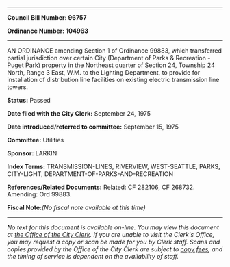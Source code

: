 

********

**Council Bill Number: 96757**
   
**Ordinance Number: 104963**
********

 AN ORDINANCE amending Section 1 of Ordinance 99883, which transferred partial jurisdiction over certain City (Department of Parks & Recreation - Puget Park) property in the Northeast quarter of Section 24, Township 24 North, Range 3 East, W.M. to the Lighting Department, to provide for installation of distribution line facilities on existing electric transmission line towers.

**Status:** Passed
   
**Date filed with the City Clerk:** September 24, 1975
   
   
**Date introduced/referred to committee:** September 15, 1975
   
**Committee:** Utilities
   
**Sponsor:** LARKIN
   
   
**Index Terms:** TRANSMISSION-LINES, RIVERVIEW, WEST-SEATTLE, PARKS, CITY-LIGHT, DEPARTMENT-OF-PARKS-AND-RECREATION

**References/Related Documents:** Related: CF 282106, CF 268732. Amending: Ord 99883.

**Fiscal Note:**_(No fiscal note available at this time)_
********

_No text for this document is available on-line. You may view this document at [the Office of the City Clerk](http://www.seattle.gov/leg/clerk/contactUs.htm). If you are unable to visit the Clerk's Office, you may request a copy or scan be made for you by Clerk staff. Scans and copies provided by the Office of the City Clerk are subject to [copy fees](http://clerk.seattle.gov/~public/clerkfees.htm), and the timing of service is dependent on the availability of staff._

